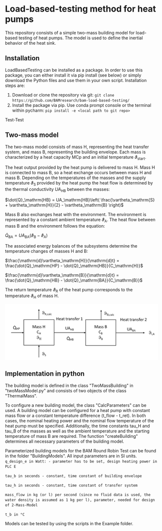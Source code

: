 
# Load-based-testing method for heat pumps

This repository consists of a simple two-mass building model for load-based testing of heat pumps.
The model is used to define the inertial behavior of the heat sink.

## Installation 

LoadBasedTesting can be installed as a package. 
In order to use this package, you can either install it via pip install (see
below) or simply download the Python files and use them in your own script. 
Installation steps are:
1.  Download or clone the repository via git: 
`git clone https://github.com/BAMresearch/bam-load-based-testing/`
2. Install the package via pip. Use conda prompt console or the terminal within pycharm:
`pip install -e <local path to git repo>`

Test-Test

## Two-mass model

The two-mass model consists of mass H, representing the heat transfer system, and mass B, representing the building envelope. 
Each mass is characterized by a heat capacity MCp and an initial temperature $`\vartheta_\mathrm{start}`$. 

The heat output provided by the heat pump is delivered to mass H. Mass H is connected to mass B, so a heat exchange occurs between mass H and mass B.
Depending on the temperatures of the masses and the supply temperature $`\vartheta_\mathrm{S}`$ provided by the heat pump the heat flow is determined by the thermal conductivity $`UA_\mathrm{HB}`$ between the masses:

$`\dot{Q}_\mathrm{HB} =  UA_\mathrm{HB}\left( \frac{\vartheta_\mathrm{S} + \vartheta_\mathrm{H}}{2} - \vartheta_\mathrm{B} \right)`$

Mass B also exchanges heat with the environment.
The environment is represented by a constant ambient temperature $`\vartheta_\mathrm{A}`$.
The heat flow between mass B and the environment follows the equation:

$`\dot{Q}_\mathrm{BA} =  UA_\mathrm{BA}\left(  \vartheta_\mathrm{B} - \vartheta_\mathrm{A}\right)`$

The associated energy balances of the subsystems determine the temperature changes of masses H and B:

$`\frac{\mathrm{d}\vartheta_\mathrm{H}}{\mathrm{d}t} = \frac{\dot{Q}_\mathrm{HP} - \dot{Q}_\mathrm{HB}}{C_\mathrm{H}}`$

$`\frac{\mathrm{d}\vartheta_\mathrm{B}}{\mathrm{d}t} = \frac{\dot{Q}_\mathrm{HB} - \dot{Q}_\mathrm{BA}}{C_\mathrm{B}}`$

The return temperature $`\vartheta_\mathrm{R}`$ of the heat pump corresponds to the temperature $`\vartheta_\mathrm{H}`$ of mass H.

![img.png](model.png "two-mass building model")

## Implementation in python


The building model is defined in the class "TwoMassBuilding" in "twoMassModel.py" and consists of two objects of the class "ThermalMass".

To configure a new building model, the class "CalcParameters" can be used. A building model can be configured for a heat pump with constant mass flow or a constant temperature difference (t_flow - t_ret). In both cases, the nominal heating power and the nominal flow temperature of the heat pump must be specified.
Additionally, the time constants tau_H and tau_B of the masses as well as the ambient temperature and the starting temperature of mass B are required.
The function "createBuilding" determines all necessary parameters of the building model.

Parameterized building models for the BAM Round Robin Test can be found in the folder "BuildingModels".
All input parameters are in SI units. \
`q_design_e in Watt: - parameter has to be set, design heating power in PLC E` 

`tau_b in seconds - constant, time constant of building envelope`

`tau_h in seconds - constant, time constant of transfer system`

`mass_flow in kg (or l) per second (since no fluid data is used, the water density is assumed as 1 kg per l), parameter, needed for design of 2-Mass-Model`

`t_b in °C`

Models can be tested by using the scripts in the Example folder.





